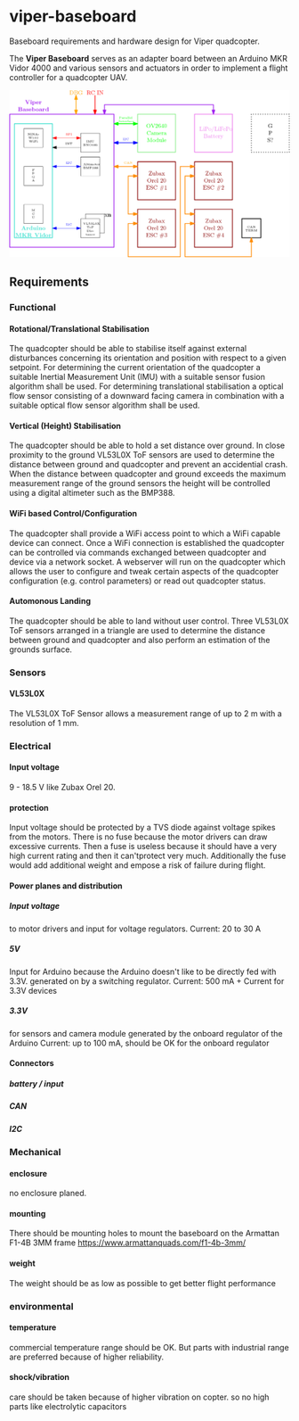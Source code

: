 # viper-baseboard
Baseboard requirements and hardware design for Viper quadcopter.

The **Viper Baseboard** serves as an adapter board between an Arduino MKR Vidor 4000 and various sensors and actuators in order to implement a flight controller for a quadcopter UAV.

![Block Diagramm](viper-baseboard-block-diagram.png)

## Requirements
### Functional
#### Rotational/Translational Stabilisation
The quadcopter should be able to stabilise itself against external disturbances concerning its orientation and position with respect to a given setpoint. For determining the current orientation of the quadcopter a suitable Inertial Measurement Unit (IMU) with a suitable sensor fusion algorithm shall be used. For determining translational stabilisation a optical flow sensor consisting of a downward facing camera in combination with a suitable optical flow sensor algorithm shall be used.

#### Vertical (Height) Stabilisation
The quadcopter should be able to hold a set distance over ground. In close proximity to the ground VL53L0X ToF sensors are used to  determine the distance between ground and quadcopter and prevent an accidential crash. When the distance between quadcopter and ground exceeds the maximum measurement range of the ground sensors the height will be controlled using a digital altimeter such as the BMP388.

#### WiFi based Control/Configuration
The quadcopter shall provide a WiFi access point to which a WiFi capable device can connect. Once a WiFi connection is established the quadcopter can be controlled via commands exchanged between quadcopter and device via a network socket. A webserver will run on the quadcopter which allows the user to configure and tweak certain aspects of the quadcopter configuration (e.g. control parameters) or read out quadcopter status.

#### Automonous Landing
The quadcopter should be able to land without user control. Three VL53L0X ToF sensors arranged in a triangle are used to determine the distance between ground and quadcopter and also perform an estimation of the grounds surface.

### Sensors
#### VL53L0X
The VL53L0X ToF Sensor allows a measurement range of up to 2 m with a resolution of 1 mm.

### Electrical
#### Input voltage
9 - 18.5 V like Zubax Orel 20.

#### protection
Input voltage should be protected by a TVS diode against voltage spikes from the motors.
There is no fuse because the motor drivers can draw excessive currents. Then a fuse is useless because it should have a very high current rating and then it can'tprotect very much. Additionally the fuse would add additional weight and empose a risk of failure during flight.

#### Power planes and distribution
##### Input voltage
to motor drivers and input for voltage regulators.
Current: 20 to 30 A

##### 5V
Input for Arduino because the Arduino doesn't like to be directly fed with 3.3V.
generated on by a switching regulator.
Current: 500 mA + Current for 3.3V devices

##### 3.3V
for sensors and camera module
generated by the onboard regulator of the Arduino
Current: up to 100 mA, should be OK for the onboard regulator

#### Connectors
##### battery / input
##### CAN
##### I2C

### Mechanical
#### enclosure
no enclosure planed.

#### mounting
There should be mounting holes to mount the baseboard on the Armattan F1-4B 3MM frame https://www.armattanquads.com/f1-4b-3mm/

#### weight
The weight should be as low as possible to get better flight performance

### environmental
#### temperature
commercial temperature range should be OK. But parts with industrial range are preferred because of higher reliability.

#### shock/vibration
care should be taken because of higher vibration on copter. so no high parts like electrolytic capacitors

